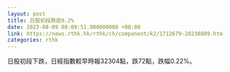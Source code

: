 ```yaml
---
layout: post
title: 日股初段跌逾0.2%
date: 2023-08-09 08:09:51.000000000 +08:00
link: https://news.rthk.hk/rthk/ch/component/k2/1712679-20230809.htm
categories: rthk
---
```


日股初段下跌，日經指數較早時報32304點，跌72點，跌幅0.22%。

